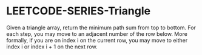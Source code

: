 # LEETCODE-SERIES-Triangle
Given a triangle array, return the minimum path sum from top to bottom.  For each step, you may move to an adjacent number of the row below. More formally, if you are on index i on the current row, you may move to either index i or index i + 1 on the next row.

